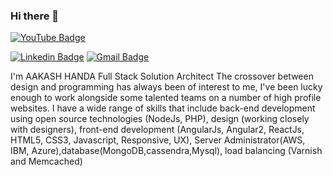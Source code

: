 ### Hi there 👋

[![YouTube Badge](https://img.shields.io/badge/-DeveloperFunnel-red?style=flat-square&logo=Youtube&logoColor=red&link=https://www.youtube.com/developerfunnel/)](https://www.youtube.com/developerfunnel)

[![Linkedin Badge](https://img.shields.io/badge/-SoumyadipChowdhury-blue?style=flat-square&logo=Linkedin&logoColor=white&link=https://www.linkedin.com/in/soumyadip-chowdhury/)](https://www.linkedin.com/in/soumyadip-chowdhury)
[![Gmail Badge](https://img.shields.io/badge/-soumyadip.note@gmail.com-c14438?style=flat-square&logo=Gmail&logoColor=white&link=mailto:soumyadip.note@gmail.com)](mailto:soumyadip.note@gmail.com)

I'm AAKASH HANDA
Full Stack Solution Architect
The crossover between design and programming has always been of interest to me, I've been lucky enough to work alongside some talented teams on a number of high profile websites. I have a wide range of skills that include back-end development using open source technologies (NodeJs, PHP), design (working closely with designers), front-end development (AngularJs, Angular2, ReactJs, HTML5, CSS3, Javascript, Responsive, UX), Server Administrator(AWS, IBM, Azure),database(MongoDB,cassendra,Mysql), load balancing (Varnish and Memcached)
<!--
**Aakashdeveloper/Aakashdeveloper** is a ✨ _special_ ✨ repository because its `README.md` (this file) appears on your GitHub profile.

Here are some ideas to get you started:

- 🔭 I’m currently working on ...
- 🌱 I’m currently learning ...
- 👯 I’m looking to collaborate on ...
- 🤔 I’m looking for help with ...
- 💬 Ask me about ...
- 📫 How to reach me: ...
- 😄 Pronouns: ...
- ⚡ Fun fact: ...
-->
